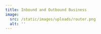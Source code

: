 ```yaml
---
title: Inbound and Outbound Business
image:
  src: /static/images/uploads/router.png
  alt: ''
---
```


